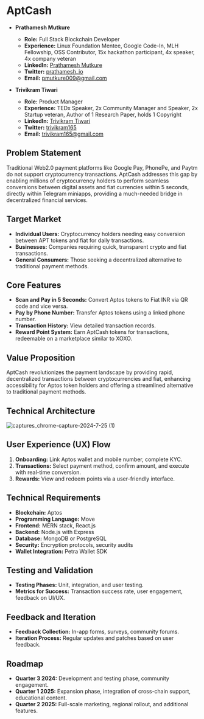 # AptCash

- **Prathamesh Mutkure**
  - **Role:** Full Stack Blockchain Developer
  - **Experience:** Linux Foundation Mentee, Google Code-In, MLH Fellowship, OSS Contributor, 15x hackathon participant, 4x speaker, 4x company veteran
  - **LinkedIn:** [Prathamesh Mutkure](https://www.linkedin.com/in/prathamesh-mutkure)
  - **Twitter:** [prathamesh_io](https://x.com/prathamesh_io)
  - **Email:** pmutkure009@gmail.com

- **Trivikram Tiwari**
  - **Role:** Product Manager
  - **Experience:** TEDx Speaker, 2x Community Manager and Speaker, 2x Startup veteran, Author of 1 Research Paper, holds 1 Copyright
  - **LinkedIn:** [Trivikram Tiwari](https://www.linkedin.com/in/trivikramtiwari/)
  - **Twitter:** [trivikram165](https://x.com/trivikram165)
  - **Email:** trivikram165@gmail.com

## Problem Statement
Traditional Web2.0 payment platforms like Google Pay, PhonePe, and Paytm do not support cryptocurrency transactions. AptCash addresses this gap by enabling millions of cryptocurrency holders to perform seamless conversions between digital assets and fiat currencies within 5 seconds, directly within Telegram miniapps, providing a much-needed bridge in decentralized financial services.

## Target Market
- **Individual Users:** Cryptocurrency holders needing easy conversion between APT tokens and fiat for daily transactions.
- **Businesses:** Companies requiring quick, transparent crypto and fiat transactions.
- **General Consumers:** Those seeking a decentralized alternative to traditional payment methods.

## Core Features
- **Scan and Pay in 5 Seconds:** Convert Aptos tokens to Fiat INR via QR code and vice versa.
- **Pay by Phone Number:** Transfer Aptos tokens using a linked phone number.
- **Transaction History:** View detailed transaction records.
- **Reward Point System:** Earn AptCash tokens for transactions, redeemable on a marketplace similar to XOXO.

## Value Proposition
AptCash revolutionizes the payment landscape by providing rapid, decentralized transactions between cryptocurrencies and fiat, enhancing accessibility for Aptos token holders and offering a streamlined alternative to traditional payment methods.

## Technical Architecture
![captures_chrome-capture-2024-7-25 (1)](https://github.com/user-attachments/assets/3ade19bc-48ea-47c9-8087-2c18d8562a44)

## User Experience (UX) Flow
1. **Onboarding:** Link Aptos wallet and mobile number, complete KYC.
2. **Transactions:** Select payment method, confirm amount, and execute with real-time conversion.
3. **Rewards:** View and redeem points via a user-friendly interface.

## Technical Requirements
- **Blockchain:** Aptos
- **Programming Language:** Move
- **Frontend:** MERN stack, React.js
- **Backend:** Node.js with Express
- **Database:** MongoDB or PostgreSQL
- **Security:** Encryption protocols, security audits
- **Wallet Integration:** Petra Wallet SDK

## Testing and Validation
- **Testing Phases:** Unit, integration, and user testing.
- **Metrics for Success:** Transaction success rate, user engagement, feedback on UI/UX.

## Feedback and Iteration
- **Feedback Collection:** In-app forms, surveys, community forums.
- **Iteration Process:** Regular updates and patches based on user feedback.

## Roadmap
- **Quarter 3 2024:** Development and testing phase, community engagement.
- **Quarter 1 2025:** Expansion phase, integration of cross-chain support, educational content.
- **Quarter 2 2025:** Full-scale marketing, regional rollout, and additional features.
